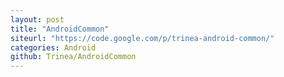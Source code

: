 ```yaml
---
layout: post
title: "AndroidCommon"
siteurl: "https://code.google.com/p/trinea-android-common/"
categories: Android
github: Trinea/AndroidCommon
---
```

